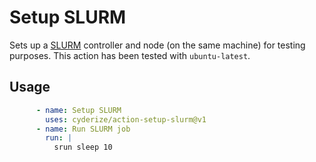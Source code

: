 # Setup SLURM

Sets up a [SLURM](https://slurm.schedmd.com) controller and node (on the same machine) for testing purposes.
This action has been tested with `ubuntu-latest`.

## Usage

```yaml
      - name: Setup SLURM
        uses: cyderize/action-setup-slurm@v1
      - name: Run SLURM job
        run: |
          srun sleep 10
```
